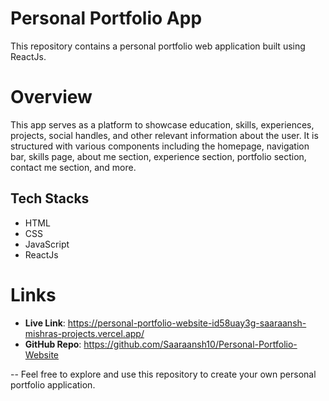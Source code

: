 # Personal Portfolio App
This repository contains a personal portfolio web application built using ReactJs.

# Overview
This app serves as a platform to showcase education, skills, experiences, projects, social handles, and other relevant information about the user. It is structured with various components including the homepage, navigation bar, skills page, about me section, experience section, portfolio section, contact me section, and more.

## Tech Stacks
- HTML
- CSS
- JavaScript
- ReactJs

# Links
- **Live Link**: https://personal-portfolio-website-id58uay3g-saaraansh-mishras-projects.vercel.app/
- **GitHub Repo**: https://github.com/Saaraansh10/Personal-Portfolio-Website

-- Feel free to explore and use this repository to create your own personal portfolio application.




